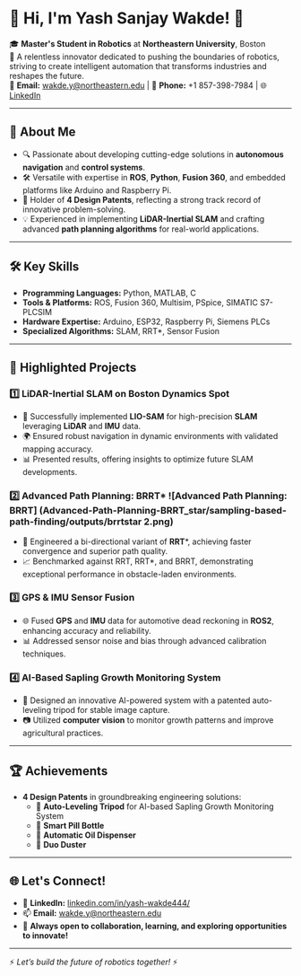 # 👋 Hi, I'm Yash Sanjay Wakde! 🚀

🎓 **Master's Student in Robotics** at **Northeastern University**, Boston  
📍 A relentless innovator dedicated to pushing the boundaries of robotics, striving to create intelligent automation that transforms industries and reshapes the future.  
📧 **Email:** wakde.y@northeastern.edu | 📱 **Phone:** +1 857-398-7984 | 🌐 [LinkedIn](https://linkedin.com/in/yash-wakde444/)

---

## 🌟 About Me

- 🔍 Passionate about developing cutting-edge solutions in **autonomous navigation** and **control systems**.  
- 🛠️ Versatile with expertise in **ROS**, **Python**, **Fusion 360**, and embedded platforms like Arduino and Raspberry Pi.  
- 📜 Holder of **4 Design Patents**, reflecting a strong track record of innovative problem-solving.  
- 💡 Experienced in implementing **LiDAR-Inertial SLAM** and crafting advanced **path planning algorithms** for real-world applications.  

---

## 🛠️ Key Skills

- **Programming Languages:** Python, MATLAB, C  
- **Tools & Platforms:** ROS, Fusion 360, Multisim, PSpice, SIMATIC S7-PLCSIM  
- **Hardware Expertise:** Arduino, ESP32, Raspberry Pi, Siemens PLCs  
- **Specialized Algorithms:** SLAM, RRT*, Sensor Fusion  

---

## 📂 Highlighted Projects

### 1️⃣ **LiDAR-Inertial SLAM on Boston Dynamics Spot**
- 🦾 Successfully implemented **LIO-SAM** for high-precision **SLAM** leveraging **LiDAR** and **IMU** data.  
- 🌍 Ensured robust navigation in dynamic environments with validated mapping accuracy.  
- 📊 Presented results, offering insights to optimize future SLAM developments.  

### 2️⃣ **Advanced Path Planning: BRRT*** ![Advanced Path Planning: BRRT] (Advanced-Path-Planning-BRRT_star/sampling-based-path-finding/outputs/brrtstar 2.png)
- 🚀 Engineered a bi-directional variant of **RRT***, achieving faster convergence and superior path quality.  
- 📈 Benchmarked against RRT, RRT*, and BRRT, demonstrating exceptional performance in obstacle-laden environments.  

### 3️⃣ **GPS & IMU Sensor Fusion**
- 🌐 Fused **GPS** and **IMU** data for automotive dead reckoning in **ROS2**, enhancing accuracy and reliability.  
- 📊 Addressed sensor noise and bias through advanced calibration techniques.  

### 4️⃣ **AI-Based Sapling Growth Monitoring System**
- 🌱 Designed an innovative AI-powered system with a patented auto-leveling tripod for stable image capture.  
- 📷 Utilized **computer vision** to monitor growth patterns and improve agricultural practices.  

---

## 🏆 Achievements

- **4 Design Patents** in groundbreaking engineering solutions:  
  - 🎯 **Auto-Leveling Tripod** for AI-based Sapling Growth Monitoring System  
  - 🎯 **Smart Pill Bottle**  
  - 🎯 **Automatic Oil Dispenser**  
  - 🎯 **Duo Duster**  

---

## 🌐 Let's Connect!

- 📝 **LinkedIn:** [linkedin.com/in/yash-wakde444/](https://linkedin.com/in/yash-wakde444/)  
- 📫 **Email:** wakde.y@northeastern.edu  
- 🌟 **Always open to collaboration, learning, and exploring opportunities to innovate!**  

---

⚡ *Let’s build the future of robotics together!* ⚡
